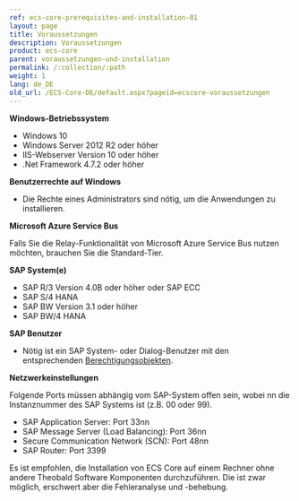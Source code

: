 ```yaml
---
ref: ecs-core-prerequisites-and-installation-01
layout: page
title: Voraussetzungen
description: Voraussetzungen
product: ecs-core
parent: voraussetzungen-und-installation
permalink: /:collection/:path
weight: 1
lang: de_DE
old_url: /ECS-Core-DE/default.aspx?pageid=ecscore-voraussetzungen
---
```


**Windows-Betriebssystem** 

- Windows 10
- Windows Server 2012 R2 oder höher
- IIS-Webserver Version 10 oder höher
- .Net Framework 4.7.2 oder höher

**Benutzerrechte auf Windows** 

- Die Rechte eines Administrators sind nötig, um die Anwendungen zu installieren.

**Microsoft Azure Service Bus**

Falls Sie die Relay-Funktionalität von Microsoft Azure Service Bus nutzen möchten, brauchen Sie die Standard-Tier.

**SAP System(e)**

- SAP R/3 Version 4.0B oder höher oder SAP ECC
- SAP S/4 HANA
- SAP BW Version 3.1 oder höher
- SAP BW/4 HANA

**SAP Benutzer**

- Nötig ist ein SAP System- oder Dialog-Benutzer mit den entsprechenden [Berechtigungsobjekten](https://kb.theobald-software.com/sap/authority-objects---sap-user-rights).

**Netzwerkeinstellungen**

Folgende Ports müssen abhängig vom SAP-System offen sein, wobei nn die Instanznummer des SAP Systems ist (z.B. 00 oder 99).

- SAP Application Server: Port 33nn
- SAP Message Server (Load Balancing): Port 36nn
- Secure Communication Network (SCN): Port 48nn
- SAP Router: Port 3399

Es ist empfohlen, die Installation von ECS Core auf einem Rechner ohne andere Theobald Software Komponenten durchzuführen. 
Die ist zwar möglich, erschwert aber die Fehleranalyse und -behebung.